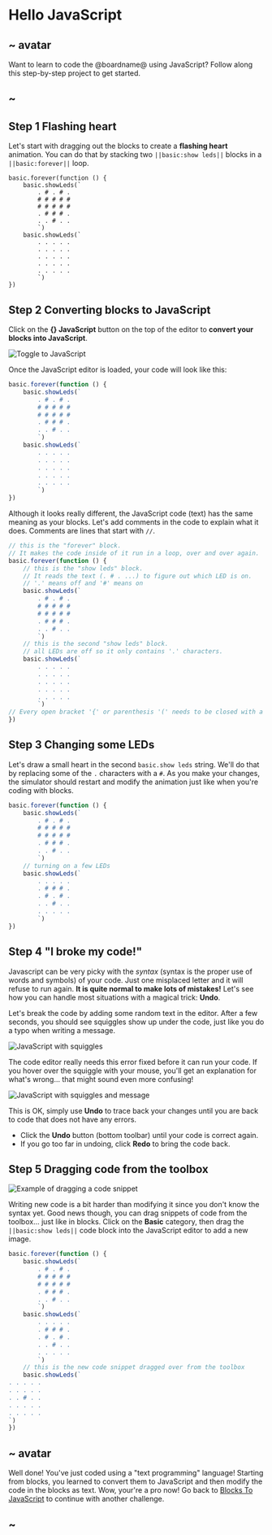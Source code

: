 # Hello JavaScript

## ~ avatar

Want to learn to code the @boardname@ using JavaScript? Follow along this step-by-step project to get started.

## ~

## Step 1 Flashing heart

Let's start with dragging out the blocks to create a **flashing heart** animation.
You can do that by stacking two ``||basic:show leds||`` blocks in a ``||basic:forever||`` loop.

```blocks
basic.forever(function () {
    basic.showLeds(`
        . # . # .
        # # # # #
        # # # # #
        . # # # .
        . . # . .
        `)
    basic.showLeds(`
        . . . . .
        . . . . .
        . . . . .
        . . . . .
        . . . . .
        `)
})
```

## Step 2 Converting blocks to JavaScript

Click on the **{} JavaScript** button on the top of the editor to **convert your blocks into JavaScript**.

![Toggle to JavaScript](/static/mb/blocks2js/toggle.gif)

Once the JavaScript editor is loaded, your code will look like this:

```typescript
basic.forever(function () {
    basic.showLeds(`
        . # . # .
        # # # # #
        # # # # #
        . # # # .
        . . # . .
        `)
    basic.showLeds(`
        . . . . .
        . . . . .
        . . . . .
        . . . . .
        . . . . .
        `)
})
```

Although it looks really different, the JavaScript code (text) has the same meaning as your blocks. Let's add comments in the code to explain what it does. Comments are lines that start with ``//``.

```typescript
// this is the "forever" block.
// It makes the code inside of it run in a loop, over and over again.
basic.forever(function () {
    // this is the "show leds" block. 
    // It reads the text (. # . ...) to figure out which LED is on.
    // '.' means off and '#' means on
    basic.showLeds(`
        . # . # .
        # # # # #
        # # # # #
        . # # # .
        . . # . .
        `)
    // this is the second "show leds" block. 
    // all LEDs are off so it only contains '.' characters.
    basic.showLeds(`
        . . . . .
        . . . . .
        . . . . .
        . . . . .
        . . . . .
        `)
// Every open bracket '{' or parenthesis '(' needs to be closed with a matching '}' or a ')'
})
```

## Step 3 Changing some LEDs

Let's draw a small heart in the second ``basic.show leds`` string. We'll do that by replacing some of the ``.`` characters with a ``#``. As you make your changes, the simulator should restart and modify the animation just like when you're coding with blocks.

```typescript
basic.forever(function () {
    basic.showLeds(`
        . # . # .
        # # # # #
        # # # # #
        . # # # .
        . . # . .
        `)
    // turning on a few LEDs
    basic.showLeds(`
        . . . . .
        . # # # .
        . # . # .
        . . # . .
        . . . . .
        `)
})
```

## Step 4 "I broke my code!"

Javascript can be very picky with the _syntax_ (syntax is the proper use of words and symbols) of your code. Just one misplaced letter and it will refuse to run again. **It is quite normal to make lots of mistakes!** Let's see how you can handle most situations with a magical trick: **Undo**.

Let's break the code by adding some random text in the editor. After a few seconds, you should see squiggles show up under the code,
just like you do a typo when writing a message.

![JavaScript with squiggles](/static/mb/blocks2js/squiggles.png)

The code editor really needs this error fixed before it can run your code. If you hover over the squiggle with your mouse, 
you'll get an explanation for what's wrong... that might sound even more confusing! 

![JavaScript with squiggles and message](/static/mb/blocks2js/squigglesmessage.png)

This is OK, simply use **Undo** to trace back your changes until you are back to code that does not have any errors.

* Click the **Undo** button (bottom toolbar) until your code is correct again. 
* If you go too far in undoing, click **Redo** to bring the code back.

## Step 5 Dragging code from the toolbox

![Example of dragging a code snippet](/static/mb/blocks2js/dragblock.gif)

Writing new code is a bit harder than modifying it since you don't know the syntax yet.
Good news though, you can drag snippets of code from the toolbox... just like in blocks. Click on the **Basic** category, then drag the ``||basic:show leds||`` code block into the JavaScript editor to add a new image.

```typescript
basic.forever(function () {
    basic.showLeds(`
        . # . # .
        # # # # #
        # # # # #
        . # # # .
        . . # . .
        `)
    basic.showLeds(`
        . . . . .
        . # # # .
        . # . # .
        . . # . .
        . . . . .
        `)
    // this is the new code snippet dragged over from the toolbox
    basic.showLeds(`
. . . . .
. . . . .
. . # . .
. . . . .
. . . . .
`)
})
```

## ~ avatar

Well done! You've just coded using a "text programming" language! Starting from blocks, you learned to convert them to JavaScript and then modify the code in the blocks as text. Wow, your're a pro now! Go back to [Blocks To JavaScript](/projects/blocks-to-javascript) to continue with another challenge.

## ~
